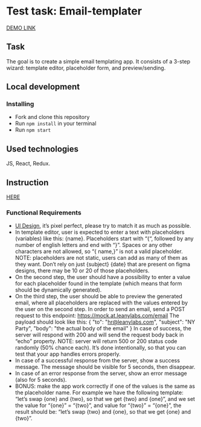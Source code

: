 # Test task: Email-templater

[DEMO LINK](https://lilia-kuleba.github.io/templater-email/)

## Task

The goal is to create a simple email templating app. It consists of a 3-step wizard: template editor, placeholder form, and preview/sending. 

## Local development

### Installing
* Fork and clone this repository
* Run `npm install` in your terminal
* Run `npm start`

## Used technologies
JS, React, Redux.

## Instruction
[HERE](https://docs.google.com/document/d/1FkHKRy82HTBdYtZSbSeVh7icLqaXthS30Sq1ustpYkc/edit#)

### Functional Requirements
* [UI Design](https://www.figma.com/file/HcQ8uMVeTyrDldblY5Axou/Email-Templater?node-id=0%3A1), it’s pixel perfect, please try to match it as much as possible.
* In template editor, user is expected to enter a text with placeholders (variables) like this: {name}. Placeholders start with “{“, followed by any number of english letters and end with “}”. Spaces or any other characters are not allowed, so “{ name,}” is not a valid placeholder.
NOTE: placeholders are not static, users can add as many of them as they want. Don’t rely on just {subject} {date} that are present on figma designs, there may be 10 or 20 of those placeholders.
* On the second step, the user should have a possibility to enter a value for each placeholder found in the template (which means that form should be dynamically generated).
* On the third step, the user should be able to preview the generated email, where all placeholders are replaced with the values entered by the user on the second step. In order to send an email, send a POST request to this endpoint:  https://mock.at.leanylabs.com/email
The payload should look like this:
{
   "to": "hr@leanylabs.com",
   "subject": "NY Party",
   "body": "the actual body of the email"
}
In case of success, the server will respond with 200 and will send the request body back in “echo” property.
NOTE: server will return 500 or 200 status code randomly (50% chance each). It’s done intentionally, so that you can test that your app handles errors properly.
* In case of a successful response from the server, show a success message. The message should be visible for 5 seconds, then disappear.
* In case of an error response from the server, show an error message (also for 5 seconds).
* BONUS: make the app work correctly if one of the values is the same as the placeholder name. For example we have the following template: “let’s swap {one} and {two}, so that we get {two} and {one}”, and we set the value for “{one}” = “{two}”, and value for “{two}” = “{one}”, the result should be:  “let’s swap {two} and {one}, so that we get {one} and {two}”.
